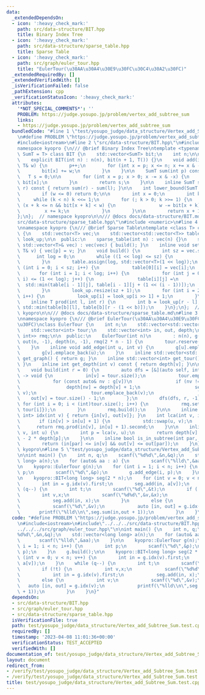 ```yaml
---
data:
  _extendedDependsOn:
  - icon: ':heavy_check_mark:'
    path: src/data-structure/BIT.hpp
    title: Binary Index Tree
  - icon: ':heavy_check_mark:'
    path: src/data-structure/sparse_table.hpp
    title: Sparse Table
  - icon: ':heavy_check_mark:'
    path: src/graph/euler_tour.hpp
    title: "EulerTour(\u30AA\u30A4\u30E9\u30FC\u30C4\u30A2\u30FC)"
  _extendedRequiredBy: []
  _extendedVerifiedWith: []
  _isVerificationFailed: false
  _pathExtension: cpp
  _verificationStatusIcon: ':heavy_check_mark:'
  attributes:
    '*NOT_SPECIAL_COMMENTS*': ''
    PROBLEM: https://judge.yosupo.jp/problem/vertex_add_subtree_sum
    links:
    - https://judge.yosupo.jp/problem/vertex_add_subtree_sum
  bundledCode: "#line 1 \"test/yosupo_judge/data_structure/Vertex_add_Subtree_Sum.test.cpp\"\
    \n#define PROBLEM \"https://judge.yosupo.jp/problem/vertex_add_subtree_sum\"\n\
    #include<iostream>\n#line 2 \"src/data-structure/BIT.hpp\"\n#include <vector>\n\
    namespace kyopro {\n/// @brief Binary Index Tree\ntemplate <typename T, typename\
    \ SumT = T> class BIT {\n    std::vector<SumT> bit;\n    int n;\n\n  public:\n\
    \    explicit BIT(int n) : n(n), bit(n + 1, T()) {}\n    void add(int p, const\
    \ T& w) {\n        p++;\n        for (int x = p; x <= n; x += x & -x) {\n    \
    \        bit[x] += w;\n        }\n    }\n\n    SumT sum(int p) const {\n     \
    \   T s = 0;\n\n        for (int x = p; x > 0; x -= x & -x) {\n            s +=\
    \ bit[x];\n        }\n        return s;\n    }\n\n    inline SumT sum(int l, int\
    \ r) const { return sum(r) - sum(l); }\n\n    int lower_bound(SumT w) const {\n\
    \        if (w <= 0) return 0;\n\n        int x = 0;\n        int k = 1;\n   \
    \     while (k < n) k <<= 1;\n        for (; k > 0; k >>= 1) {\n            if\
    \ (x + k <= n && bit[x + k] < w) {\n                w -= bit[x + k];\n       \
    \         x += k;\n            }\n        }\n\n        return x + 1;\n    }\n\
    };\n};  // namespace kyopro\n\n/// @docs docs/data-structure/BIT.md\n#line 2 \"\
    src/data-structure/sparse_table.hpp\"\n#include <numeric>\n#line 4 \"src/data-structure/sparse_table.hpp\"\
    \nnamespace kyopro {\n/// @brief Sparse Table\ntemplate <class T> class sparse_table\
    \ {\n    std::vector<T> vec;\n    std::vector<std::vector<T>> table;\n    std::vector<int>\
    \ look_up;\n\n  public:\n    sparse_table(int n) : vec(n) {}\n    sparse_table(const\
    \ std::vector<T>& vec) : vec(vec) { build(); }\n    inline void set(int p, const\
    \ T& v) { vec[p] = v; }\n    void build() {\n        int sz = vec.size();\n  \
    \      int log = 0;\n        while ((1 << log) <= sz) {\n            log++;\n\
    \        }\n        table.assign(log, std::vector<T>(1 << log));\n        for\
    \ (int i = 0; i < sz; i++) {\n            table[0][i] = vec[i];\n        }\n \
    \       for (int i = 1; i < log; i++) {\n            for (int j = 0; j + (1 <<\
    \ i) <= (1 << log); j++) {\n                table[i][j] =\n                  \
    \  std::min(table[i - 1][j], table[i - 1][j + (1 << (i - 1))]);\n            }\n\
    \        }\n        look_up.resize(sz + 1);\n        for (int i = 2; i < (int)look_up.size();\
    \ i++) {\n            look_up[i] = look_up[i >> 1] + 1;\n        }\n    }\n\n\
    \    inline T prod(int l, int r) {\n        int b = look_up[r - l];\n        return\
    \ std::min(table[b][l], table[b][r - (1 << b)]);\n    }\n};\n};  // namespace\
    \ kyopro\n\n/// @docs docs/data-structure/sparse_table.md\n#line 3 \"src/graph/euler_tour.hpp\"\
    \nnamespace kyopro {\n/// @brief EulerTour(\u30AA\u30A4\u30E9\u30FC\u30C4\u30A2\
    \u30FC)\nclass EulerTour {\n    int n;\n    std::vector<std::vector<int>> g;\n\
    \    std::vector<int> tour;\n    std::vector<int> in, out, depth;\n    sparse_table<std::pair<int,\
    \ int>> rmq;\n\n  public:\n    EulerTour(int n)\n        : n(n), g(n), in(n, -1),\
    \ out(n, -1), depth(n, -1), rmq(2 * n - 1) {\n        tour.reserve(2 * n - 1);\n\
    \    }\n    inline void add_edge(int u, int v) {\n        g[u].emplace_back(v);\n\
    \        g[v].emplace_back(u);\n    }\n    inline std::vector<std::vector<int>>\
    \ get_graph() { return g; }\n    inline std::vector<int> get_tour() { return tour;\
    \ }\n    inline int get_depth(int v) const { return depth[v]; }\n\n  public:\n\
    \    void build(int r = 0) {\n        auto dfs = [&](auto self, int v, int p)\
    \ -> void {\n            in[v] = tour.size();\n            tour.emplace_back(v);\n\
    \            for (const auto& nv : g[v])\n                if (nv != p) {\n   \
    \                 depth[nv] = depth[v] + 1;\n                    self(self, nv,\
    \ v);\n                    tour.emplace_back(v);\n                }\n        \
    \    out[v] = tour.size() - 1;\n        };\n        dfs(dfs, r, -1);\n       \
    \ for (int i = 0; i < (int)tour.size(); i++) {\n            rmq.set(i, {depth[tour[i]],\
    \ tour[i]});\n        }\n        rmq.build();\n    }\n\n    inline std::pair<int,\
    \ int> idx(int v) { return {in[v], out[v]}; }\n    int lca(int v, int u) {\n \
    \       if (in[v] > in[u] + 1) {\n            std::swap(u, v);\n        }\n  \
    \      return rmq.prod(in[v], in[u] + 1).second;\n    }\n\n    inline int dist(int\
    \ v, int u) {\n        int p = lca(v, u);\n        return depth[v] + depth[u]\
    \ - 2 * depth[p];\n    }\n\n    inline bool is_in_subtree(int par, int v) {\n\
    \        return (in[par] <= in[v] && out[v] <= out[par]);\n    }\n};\n};  // namespace\
    \ kyopro\n#line 5 \"test/yosupo_judge/data_structure/Vertex_add_Subtree_Sum.test.cpp\"\
    \n\nint main() {\n    int n, q;\n    scanf(\"%d%d\",&n,&q);\n    std::vector<long\
    \ long> a(n);\n    for (auto& aa : a) {\n        scanf(\"%lld\",&aa);\n    }\n\
    \n    kyopro::EulerTour g(n);\n    for (int i = 1; i < n; i++) {\n        int\
    \ p;\n        scanf(\"%d\",&p);\n        g.add_edge(i, p);\n    }\n    g.build();\n\
    \n    kyopro::BIT<long long> seg(2 * n);\n    for (int v = 0; v < n; v++) {\n\
    \        int in = g.idx(v).first;\n        seg.add(in, a[v]);\n    }\n    while\
    \ (q--) {\n        int t;\n        scanf(\"%d\",&t);\n        if (!t) {\n    \
    \        int v,x;\n            scanf(\"%d%d\",&v,&x);\n            int in = g.idx(v).first;\n\
    \            seg.add(in, x);\n        }\n        else {\n            int v;\n\
    \            scanf(\"%d\",&v);\n            auto [in, out] = g.idx(v);\n     \
    \       printf(\"%lld\\n\",seg.sum(in,out + 1));\n        }\n    }\n}\n"
  code: "#define PROBLEM \"https://judge.yosupo.jp/problem/vertex_add_subtree_sum\"\
    \n#include<iostream>\n#include\"../../../src/data-structure/BIT.hpp\"\n#include\"\
    ../../../src/graph/euler_tour.hpp\"\n\nint main() {\n    int n, q;\n    scanf(\"\
    %d%d\",&n,&q);\n    std::vector<long long> a(n);\n    for (auto& aa : a) {\n \
    \       scanf(\"%lld\",&aa);\n    }\n\n    kyopro::EulerTour g(n);\n    for (int\
    \ i = 1; i < n; i++) {\n        int p;\n        scanf(\"%d\",&p);\n        g.add_edge(i,\
    \ p);\n    }\n    g.build();\n\n    kyopro::BIT<long long> seg(2 * n);\n    for\
    \ (int v = 0; v < n; v++) {\n        int in = g.idx(v).first;\n        seg.add(in,\
    \ a[v]);\n    }\n    while (q--) {\n        int t;\n        scanf(\"%d\",&t);\n\
    \        if (!t) {\n            int v,x;\n            scanf(\"%d%d\",&v,&x);\n\
    \            int in = g.idx(v).first;\n            seg.add(in, x);\n        }\n\
    \        else {\n            int v;\n            scanf(\"%d\",&v);\n         \
    \   auto [in, out] = g.idx(v);\n            printf(\"%lld\\n\",seg.sum(in,out\
    \ + 1));\n        }\n    }\n}"
  dependsOn:
  - src/data-structure/BIT.hpp
  - src/graph/euler_tour.hpp
  - src/data-structure/sparse_table.hpp
  isVerificationFile: true
  path: test/yosupo_judge/data_structure/Vertex_add_Subtree_Sum.test.cpp
  requiredBy: []
  timestamp: '2023-04-08 11:01:36+00:00'
  verificationStatus: TEST_ACCEPTED
  verifiedWith: []
documentation_of: test/yosupo_judge/data_structure/Vertex_add_Subtree_Sum.test.cpp
layout: document
redirect_from:
- /verify/test/yosupo_judge/data_structure/Vertex_add_Subtree_Sum.test.cpp
- /verify/test/yosupo_judge/data_structure/Vertex_add_Subtree_Sum.test.cpp.html
title: test/yosupo_judge/data_structure/Vertex_add_Subtree_Sum.test.cpp
---
```

